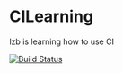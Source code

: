 # CILearning
lzb is learning how to use CI


[![Build Status](https://travis-ci.org/njulzb/CILearning.svg?branch=master)](https://travis-ci.org/njulzb/CILearning)
